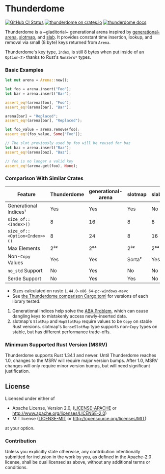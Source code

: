 # Thunderdome

[![GitHub CI Status](https://github.com/LPGhatguy/thunderdome/workflows/CI/badge.svg)](https://github.com/LPGhatguy/thunderdome/actions)
[![thunderdome on crates.io](https://img.shields.io/crates/v/thunderdome.svg)](https://crates.io/crates/thunderdome)
[![thunderdome docs](https://img.shields.io/badge/docs-docs.rs-orange.svg)](https://docs.rs/thunderdome)

Thunderdome is a ~gladitorial~ generational arena inspired by
[generational-arena](https://crates.io/crates/generational-arena),
[slotmap](https://crates.io/crates/slotmap), and
[slab](https://crates.io/crates/slab). It provides constant time insertion,
lookup, and removal via small (8 byte) keys returned from `Arena`.

Thunderdome's key type, `Index`, is still 8 bytes when put inside of an
`Option<T>` thanks to Rust's `NonZero*` types.

### Basic Examples

```rust
let mut arena = Arena::new();

let foo = arena.insert("Foo");
let bar = arena.insert("Bar");

assert_eq!(arena[foo], "Foo");
assert_eq!(arena[bar], "Bar");

arena[bar] = "Replaced";
assert_eq!(arena[bar], "Replaced");

let foo_value = arena.remove(foo);
assert_eq!(foo_value, Some("Foo"));

// The slot previously used by foo will be reused for baz
let baz = arena.insert("Baz");
assert_eq!(arena[baz], "Baz");

// foo is no longer a valid key
assert_eq!(arena.get(foo), None);
```

### Comparison With Similar Crates

| Feature                      | Thunderdome | generational-arena | slotmap | slab |
|------------------------------|-------------|--------------------|---------|------|
| Generational Indices¹        | Yes         | Yes                | Yes     | No   |
| `size_of::<Index>()`         | 8           | 16                 | 8       | 8    |
| `size_of::<Option<Index>>()` | 8           | 24                 | 8       | 16   |
| Max Elements                 | 2³²         | 2⁶⁴                | 2³²     | 2⁶⁴  |
| Non-`Copy` Values            | Yes         | Yes                | Sorta²  | Yes  |
| `no_std` Support             | No          | Yes                | No      | No   |
| Serde Support                | No          | Yes                | Yes     | No   |

* Sizes calculated on rustc `1.44.0-x86_64-pc-windows-msvc`
* See [the Thunderdome comparison
  Cargo.toml](https://github.com/LPGhatguy/thunderdome/blob/main/comparison/Cargo.toml)
  for versions of each library tested.

1. Generational indices help solve the [ABA
   Problem](https://en.wikipedia.org/wiki/ABA_problem), which can cause dangling
   keys to mistakenly access newly-inserted data.
2. slotmap's `SlotMap` and `HopSlotMap` require values to be `Copy` on stable
  Rust versions. slotmap's `DenseSlotMap` type supports non-`Copy` types on
  stable, but has different performance trade-offs.

### Minimum Supported Rust Version (MSRV)

Thunderdome supports Rust 1.34.1 and newer. Until Thunderdome reaches 1.0,
changes to the MSRV will require major version bumps. After 1.0, MSRV changes
will only require minor version bumps, but will need significant justification.

## License

Licensed under either of

 * Apache License, Version 2.0, ([LICENSE-APACHE](LICENSE-APACHE) or http://www.apache.org/licenses/LICENSE-2.0)
 * MIT license ([LICENSE-MIT](LICENSE-MIT) or http://opensource.org/licenses/MIT)

at your option.

### Contribution
Unless you explicitly state otherwise, any contribution intentionally submitted for inclusion in the work by you, as defined in the Apache-2.0 license, shall be dual licensed as above, without any additional terms or conditions.
